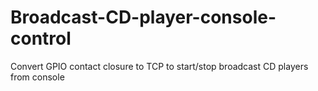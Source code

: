 # Broadcast-CD-player-console-control
Convert GPIO contact closure to TCP to start/stop broadcast CD players from console
